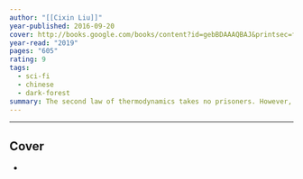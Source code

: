 ```yaml
---
author: "[[Cixin Liu]]"
year-published: 2016-09-20
cover: http://books.google.com/books/content?id=gebBDAAAQBAJ&printsec=frontcover&img=1&zoom=1&edge=curl&source=gbs_api
year-read: "2019"
pages: "605"
rating: 9
tags:
  - sci-fi
  - chinese
  - dark-forest
summary: The second law of thermodynamics takes no prisoners. However, there is a silver lining.
---
```



--- 
## Cover
- ![]()